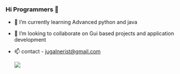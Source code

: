 ### Hi Programmers 👋 
- 🌱 I’m currently learning Advanced python and java 
- 💞️ I’m looking to collaborate on Gui based projects and application development
- 📫 contact - jugalnerist@gmail.com

  ![](https://komarev.com/ghpvc/?username=Jugalcody)

